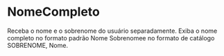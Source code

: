 # NomeCompleto
Receba o nome e o sobrenome do usuário separadamente. Exiba o nome completo no formato padrão Nome Sobrenomee no formato de catálogo SOBRENOME, Nome.
